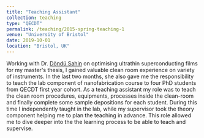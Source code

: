```yaml
---
title: "Teaching Assistant"
collection: teaching
type: "QECDT"
permalink: /teaching/2015-spring-teaching-1
venue: "University of Bristol"
date: 2019-10-01
location: "Bristol, UK"
---
```


Working with Dr. [Döndü Sahin](http://www.bristol.ac.uk/physics/people/dondu-sahin/index.html) on optimising ultrathin superconducting films for my master's thesis, I gained valuable clean room experience on variety of instruments. In the last two months, she also gave me the responsibility to teach the lab component of nanofabrication course to four PhD students from QECDT first year cohort. As a teaching assistant my role was to teach the clean room procedures, equipments, processes inside the clean-room and finally complete some sample depositions for each student. During this time I independently taught in the lab, while my supervisor took the theory component helping me to plan the teaching in advance. This role allowed me to dive deeper into the the learning process to be able to teach and supervise.   
